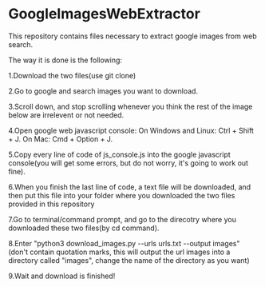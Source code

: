 # GoogleImagesWebExtractor

This repository contains files necessary to extract google images from web search. 

The way it is done is the following:

1.Download the two files(use git clone)

2.Go to google and search images you want to download.

3.Scroll down, and stop scrolling whenever you think the rest of the image below are irrelevent or not needed.

4.Open google web javascript console: On Windows and Linux: Ctrl + Shift + J. On Mac: Cmd + Option + J.

5.Copy every line of code of js_console.js into the google javascript console(you will get some errors, but do not worry, it's going to work out fine).

6.When you finish the last line of code, a text file will be downloaded, and then put this file into your folder where you downloaded the two files provided in this repository

7.Go to terminal/command prompt, and go to the direcotry where you downloaded these two files(by cd command).

8.Enter "python3 download_images.py --urls urls.txt --output images" (don't contain quotation marks, this will output the url images into a directory called "images", change the name of the directory as you want)

9.Wait and download is finished!
